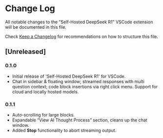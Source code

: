 # Change Log

All notable changes to the "Self-Hosted DeepSeek R1" VSCode extension will be documented in this file.

Check [Keep a Changelog](http://keepachangelog.com/) for recommendations on how to structure this file.

## [Unreleased]

### 0.1.0

- Initial release of 'Self-Hosted DeepSeek R1' for VSCode.
- Chat in sidebar & floating window; streamed responses with multi question context; code block insertions via right click menu. Support for cloud and locally hosted models.

### 0.1.1

- Auto-scrolling for large blocks.
- Expandable “View AI Thought Process” section, cleans up the chat window.
- Added **Stop** functionality to abort streaming output.
